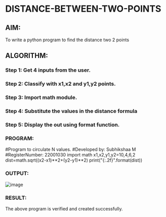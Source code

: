 # DISTANCE-BETWEEN-TWO-POINTS

## AIM:
To write a python program to find the distance two 2 points
## ALGORITHM:
### Step 1: Get 4 inputs from the user.
### Step 2: Classify with x1,x2 and y1,y2 points. 
### Step 3: Import math module.

### Step 4: Substitute the values in the distance formula 
### Step 5: Display the out using format function.
### PROGRAM:
#Program to circulate N values.
 #Developed by: Subhikshaa M
 #RegisterNumber: 22001030
 import math x1,x2,y1,y2=10,4,6,2
 dist=math.sqrt((x2-x1)**2+(y2-y1)**2) 
print("{:.2f}".format(dist))

  


### OUTPUT:
![image](https://user-images.githubusercontent.com/118787344/212459555-e81750cc-d14a-46d1-8b2c-9ce59065f0ca.png)



### RESULT:
The above program is verified and created successfully.
